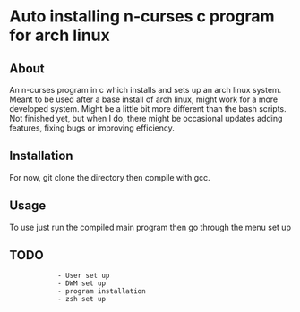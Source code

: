 # Auto installing n-curses c program for arch linux
## About
An n-curses program in c which installs and sets up an arch linux system. Meant to be used after a base install of arch linux, might work for a more developed system. Might be a little bit more different than the bash scripts. Not finished yet, but when I do, there might be occasional updates adding features, fixing bugs or improving efficiency.

## Installation
For now, git clone the directory then compile with gcc.

## Usage 
To use just run the compiled main program then go through the menu set up

## TODO
				- User set up
				- DWM set up
				- program installation
				- zsh set up
